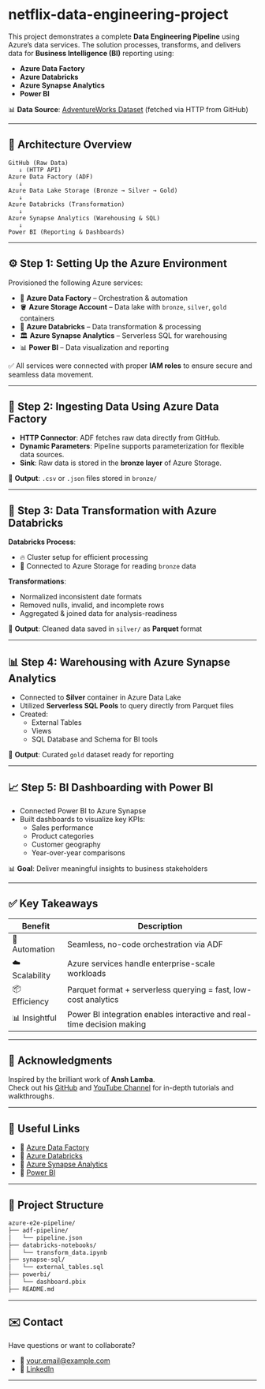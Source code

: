 # netflix-data-engineering-project

This project demonstrates a complete **Data Engineering Pipeline** using Azure’s data services. The solution processes, transforms, and delivers data for **Business Intelligence (BI)** reporting using:

- **Azure Data Factory**
- **Azure Databricks**
- **Azure Synapse Analytics**
- **Power BI**

📊 **Data Source**: [AdventureWorks Dataset](https://github.com/) (fetched via HTTP from GitHub)

---

## 📌 Architecture Overview

```text
GitHub (Raw Data) 
   ↓ (HTTP API)
Azure Data Factory (ADF)
   ↓
Azure Data Lake Storage (Bronze → Silver → Gold)
   ↓
Azure Databricks (Transformation)
   ↓
Azure Synapse Analytics (Warehousing & SQL)
   ↓
Power BI (Reporting & Dashboards)
```

---

## ⚙️ Step 1: Setting Up the Azure Environment

Provisioned the following Azure services:

- 🔄 **Azure Data Factory** – Orchestration & automation
- 🪣 **Azure Storage Account** – Data lake with `bronze`, `silver`, `gold` containers
- 🔧 **Azure Databricks** – Data transformation & processing
- 🏛 **Azure Synapse Analytics** – Serverless SQL for warehousing
- 📊 **Power BI** – Data visualization and reporting

✅ All services were connected with proper **IAM roles** to ensure secure and seamless data movement.

---

## 🚀 Step 2: Ingesting Data Using Azure Data Factory

- **HTTP Connector**: ADF fetches raw data directly from GitHub.
- **Dynamic Parameters**: Pipeline supports parameterization for flexible data sources.
- **Sink**: Raw data is stored in the **bronze layer** of Azure Storage.

📁 **Output**: `.csv` or `.json` files stored in `bronze/`

---

## 🔄 Step 3: Data Transformation with Azure Databricks

**Databricks Process**:
- 🔥 Cluster setup for efficient processing
- 📂 Connected to Azure Storage for reading `bronze` data

**Transformations**:
- Normalized inconsistent date formats
- Removed nulls, invalid, and incomplete rows
- Aggregated & joined data for analysis-readiness

📁 **Output**: Cleaned data saved in `silver/` as **Parquet** format

---

## 📊 Step 4: Warehousing with Azure Synapse Analytics

- Connected to **Silver** container in Azure Data Lake
- Utilized **Serverless SQL Pools** to query directly from Parquet files
- Created:
  - External Tables
  - Views
  - SQL Database and Schema for BI tools

📁 **Output**: Curated `gold` dataset ready for reporting

---

## 📈 Step 5: BI Dashboarding with Power BI

- Connected Power BI to Azure Synapse
- Built dashboards to visualize key KPIs:
  - Sales performance
  - Product categories
  - Customer geography
  - Year-over-year comparisons

📊 **Goal**: Deliver meaningful insights to business stakeholders

---

## ✅ Key Takeaways

| Benefit        | Description                                                                 |
|----------------|-----------------------------------------------------------------------------|
| 🚀 Automation  | Seamless, no-code orchestration via ADF                                      |
| ☁️ Scalability | Azure services handle enterprise-scale workloads                             |
| 📦 Efficiency  | Parquet format + serverless querying = fast, low-cost analytics              |
| 📊 Insightful  | Power BI integration enables interactive and real-time decision making       |

---

## 🙌 Acknowledgments

Inspired by the brilliant work of **Ansh Lamba**.  
Check out his [GitHub](https://github.com/) and [YouTube Channel](https://www.youtube.com/) for in-depth tutorials and walkthroughs.

---

## 📎 Useful Links

- 🔗 [Azure Data Factory](https://learn.microsoft.com/en-us/azure/data-factory/)
- 🔗 [Azure Databricks](https://learn.microsoft.com/en-us/azure/databricks/)
- 🔗 [Azure Synapse Analytics](https://learn.microsoft.com/en-us/azure/synapse-analytics/)
- 🔗 [Power BI](https://powerbi.microsoft.com/)

---

## 📂 Project Structure

```bash
azure-e2e-pipeline/
├── adf-pipeline/
│   └── pipeline.json
├── databricks-notebooks/
│   └── transform_data.ipynb
├── synapse-sql/
│   └── external_tables.sql
├── powerbi/
│   └── dashboard.pbix
├── README.md
```

---

## ✉️ Contact

Have questions or want to collaborate?

- 📧 your.email@example.com
- 🔗 [LinkedIn](https://linkedin.com/in/your-profile)

---